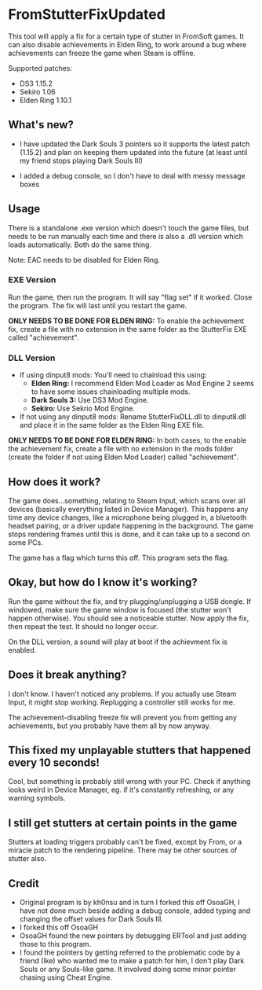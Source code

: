 # FromStutterFixUpdated

This tool will apply a fix for a certain type of stutter in FromSoft games. It can also disable achievements in Elden Ring, to work around a bug where achievements can freeze the game when Steam is offline.

Supported patches:
* DS3 1.15.2
* Sekiro 1.06
* Elden Ring 1.10.1

## What's new?

* I have updated the Dark Souls 3 pointers so it supports the latest patch (1.15.2) and plan on keeping them updated into the future (at least until my friend stops playing Dark Souls III)

* I added a debug console, so I don't have to deal with messy message boxes
## Usage

There is a standalone .exe version which doesn't touch the game files, but needs to be run manually each time and there is also a .dll version which loads automatically. Both do the same thing.

Note: EAC needs to be disabled for Elden Ring.

### EXE Version

Run the game, then run the program. It will say "flag set" if it worked. Close the program. The fix will last until you restart the game.

**ONLY NEEDS TO BE DONE FOR ELDEN RING:** To enable the achievement fix, create a file with no extension in the same folder as the StutterFix EXE called "achievement".

### DLL Version

* If using dinput8 mods: You'll need to chainload this using:
	* **Elden Ring:** I recommend Elden Mod Loader as Mod Engine 2 seems to have some issues chainloading multiple mods.
	* **Dark Souls 3:** Use DS3 Mod Engine.
	* **Sekiro:** Use Sekrio Mod Engine.
* If not using any dinput8 mods: Rename StutterFixDLL.dll to dinput8.dll and place it in the same folder as the Elden Ring EXE file.

**ONLY NEEDS TO BE DONE FOR ELDEN RING:** In both cases, to the enable the achievement fix, create a file with no extension in the mods folder (create the folder if not using Elden Mod Loader) called "achievement".

## How does it work?

The game does...something, relating to Steam Input, which scans over all devices (basically everything listed in Device Manager). This happens any time any device changes, like a microphone being plugged in, a bluetooth headset pairing, or a driver update happening in the background. The game stops rendering frames until this is done, and it can take up to a second on some PCs.

The game has a flag which turns this off. This program sets the flag.

## Okay, but how do I know it's working?

Run the game without the fix, and try plugging/unplugging a USB dongle. If windowed, make sure the game window is focused (the stutter won't happen otherwise). You should see a noticeable stutter. Now apply the fix, then repeat the test. It should no longer occur.

On the DLL version, a sound will play at boot if the achievment fix is enabled.

## Does it break anything?

I don't know. I haven't noticed any problems. If you actually use Steam Input, it might stop working. Replugging a controller still works for me.

The achievement-disabling freeze fix will prevent you from getting any achievements, but you probably have them all by now anyway.

## This fixed my unplayable stutters that happened every 10 seconds!

Cool, but something is probably still wrong with your PC. Check if anything looks weird in Device Manager, eg. if it's constantly refreshing, or any warning symbols.

## I still get stutters at certain points in the game

Stutters at loading triggers probably can't be fixed, except by From, or a miracle patch to the rendering pipeline. There may be other sources of stutter also.

## Credit

* Original program is by kh0nsu and in turn I forked this off OsoaGH, I have not done much beside adding a debug console, added typing and changing the offset values for Dark Souls III.
* I forked this off OsoaGH
* OsoaGH found the new pointers by debugging ERTool and just adding those to this program.
* I found the pointers by getting referred to the problematic code by a friend (Ike) who wanted me to make a patch for him, I don't play Dark Souls or any Souls-like game.
  It involved doing some minor pointer chasing using Cheat Engine.  
